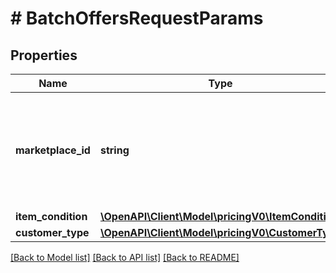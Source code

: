 # # BatchOffersRequestParams

## Properties

Name | Type | Description | Notes
------------ | ------------- | ------------- | -------------
**marketplace_id** | **string** | A marketplace identifier. Specifies the marketplace for which prices are returned. |
**item_condition** | [**\OpenAPI\Client\Model\pricingV0\ItemCondition**](ItemCondition.md) |  |
**customer_type** | [**\OpenAPI\Client\Model\pricingV0\CustomerType**](CustomerType.md) |  | [optional]

[[Back to Model list]](../../README.md#models) [[Back to API list]](../../README.md#endpoints) [[Back to README]](../../README.md)
